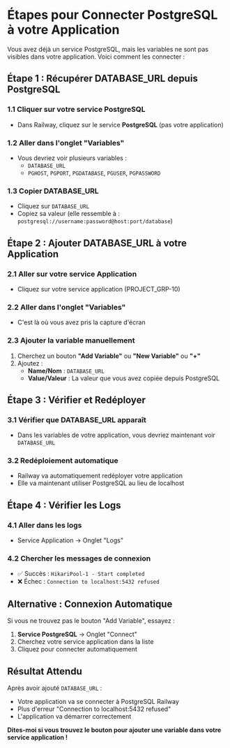 # Étapes pour Connecter PostgreSQL à votre Application

Vous avez déjà un service PostgreSQL, mais les variables ne sont pas visibles dans votre application. Voici comment les connecter :

## Étape 1 : Récupérer DATABASE_URL depuis PostgreSQL

### 1.1 Cliquer sur votre service PostgreSQL
- Dans Railway, cliquez sur le service **PostgreSQL** (pas votre application)

### 1.2 Aller dans l'onglet "Variables"
- Vous devriez voir plusieurs variables :
  - `DATABASE_URL`
  - `PGHOST`, `PGPORT`, `PGDATABASE`, `PGUSER`, `PGPASSWORD`

### 1.3 Copier DATABASE_URL
- Cliquez sur `DATABASE_URL`
- Copiez sa valeur (elle ressemble à : `postgresql://username:password@host:port/database`)

## Étape 2 : Ajouter DATABASE_URL à votre Application

### 2.1 Aller sur votre service Application
- Cliquez sur votre service application (PROJECT_GRP-10)

### 2.2 Aller dans l'onglet "Variables"
- C'est là où vous avez pris la capture d'écran

### 2.3 Ajouter la variable manuellement
1. Cherchez un bouton **"Add Variable"** ou **"New Variable"** ou **"+"**
2. Ajoutez :
   - **Name/Nom** : `DATABASE_URL`
   - **Value/Valeur** : La valeur que vous avez copiée depuis PostgreSQL

## Étape 3 : Vérifier et Redéployer

### 3.1 Vérifier que DATABASE_URL apparaît
- Dans les variables de votre application, vous devriez maintenant voir `DATABASE_URL`

### 3.2 Redéploiement automatique
- Railway va automatiquement redéployer votre application
- Elle va maintenant utiliser PostgreSQL au lieu de localhost

## Étape 4 : Vérifier les Logs

### 4.1 Aller dans les logs
- Service Application → Onglet "Logs"

### 4.2 Chercher les messages de connexion
- ✅ Succès : `HikariPool-1 - Start completed`
- ❌ Échec : `Connection to localhost:5432 refused`

## Alternative : Connexion Automatique

Si vous ne trouvez pas le bouton "Add Variable", essayez :

1. **Service PostgreSQL** → Onglet "Connect"
2. Cherchez votre service application dans la liste
3. Cliquez pour connecter automatiquement

## Résultat Attendu

Après avoir ajouté `DATABASE_URL` :
- Votre application va se connecter à PostgreSQL Railway
- Plus d'erreur "Connection to localhost:5432 refused"
- L'application va démarrer correctement

**Dites-moi si vous trouvez le bouton pour ajouter une variable dans votre service application !**